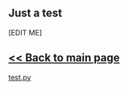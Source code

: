 ## Just a test


[EDIT ME]



## [<< Back to main page](https://github.com/jockerz/Koleksi) 

[test.py](https://github.com/jockerz/Koleksi)

